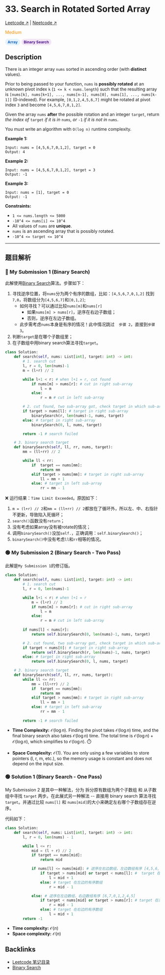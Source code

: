 # 33. Search in Rotated Sorted Array

[Leetcode ↗](https://leetcode.com/problems/search-in-rotated-sorted-array/description/) | [Neetcode ↗](https://neetcode.io/solutions/search-in-rotated-sorted-array)

<font color="#FF8F00">Medium</font> 

<span style="background-color:#E3F2FD; color:#1565C0; padding:3px 8px; border-radius:12px; font-size:12px; font-weight:bold;">Array</span> <span style="background-color:#F3E5F5; color:#4A148C; padding:3px 8px; border-radius:12px; font-size:12px; font-weight:bold;">Binary Search</span>

## Description
There is an integer array `nums` sorted in ascending order (with **distinct** values).

Prior to being passed to your function, `nums` is **possibly rotated** at an unknown pivot index `k` (`1 <= k < nums.length`) such that the resulting array is `[nums[k], nums[k+1], ..., nums[n-1], nums[0], nums[1], ..., nums[k-1]]` (0-indexed). For example, `[0,1,2,4,5,6,7]` might be rotated at pivot index `3` and become `[4,5,6,7,0,1,2]`.

Given the array `nums` **after** the possible rotation and an integer `target`, return *the index of* `target` *if it is in* `nums`*, or* `-1` *if it is not in* `nums`.

You must write an algorithm with `O(log n)` runtime complexity.

**Example 1:**

    Input: nums = [4,5,6,7,0,1,2], target = 0
    Output: 4

**Example 2:**

    Input: nums = [4,5,6,7,0,1,2], target = 3
    Output: -1

**Example 3:**

    Input: nums = [1], target = 0
    Output: -1

**Constraints:**
* `1 <= nums.length <= 5000`
* `-10^4 <= nums[i] <= 10^4`
* All values of `nums` are **unique**.
* `nums` is an ascending array that is possibly rotated.
* `-10^4 <= target <= 10^4`

---


## 题目解析


### 🔴 My Submission 1 (Binary Search)

此解使用[Binary Search](Binary_Search.md)算法。步骤如下：
1. 寻找逆序位置，将`nums`分为两个有序的数组，比如：`[4,5,6,7,0,1,2]` 找到 `7,0`，将数组分为`[4,5,6,7]`和`[0,1,2]`;
   * 如何寻找？可以通过比较`nums[m]`和`nums[r]`
     * 如果`nums[m] > nums[r]`，逆序在右边子数组；
     * 否则，逆序在左边子数组。
   * 此步需考虑`nums`本身是有序的情况！此中情况跳过`  步骤 2`，直接到`步骤 3`。
2. 判断`target`是在哪个子数组里；
3. 在子数组中用binary search算法寻找`target`。

```Python
class Solution:
    def search(self, nums: List[int], target: int) -> int:
        # 1. search cut
        l, r = 0, len(nums)-1
        m = (l+r) // 2

        while l+1 < r: # when l+1 = r, cut found
            if nums[m] > nums[r]: # cut in right sub-array
                l = m
            else:
                r = m # cut in left sub-array

        # 2. cut found, two sub-array got, check target in which sub-array
        if target > nums[l]: # target in right sub-array
            binarySearch(r, len(nums)-1, nums, target)
        else: # target in right sub-array
            binarySearch(0, l, nums, target)

        return -1 # search failed

    # 3. binary search target
    def binarySearch(self, ll, rr, nums, target):
        mm = (ll+rr) // 2

        while ll < rr:
            if  target == nums[mm]:
                return mm
            elif target > nums[mm]: # target in right sub-array
                ll = mm + 1
            else: # target in left sub-array
                rr = mm - 1
```
❌ 运行结果：`Time Limit Exceeded`。原因如下：
1. `m = (l+r) // 2`和`mm = (ll+rr) // 2`都放在了循环外，所以左、中、右指针不更新，导致陷入死循环；
2. `search()`函数没有`return`；
3. 没有考虑如果array没有被rotate的情况；
4. 调用`binarySearch()`没加`self.`，正确调用：`self.binarySearch()`；
5. `binarySearch()`中没有考虑`ll`和`rr`相等的情况。



### 🟢 My Submission 2 (Binary Search - Two Pass)

此解是`My Submission 1`的修订版。
```Python
class Solution:
    def search(self, nums: List[int], target: int) -> int:
        # 1. search cut
        l, r = 0, len(nums)-1

        while l+1 < r: # when l+1 = r
            m = (l+r) // 2
            if nums[m] > nums[r]: # cut in right sub-array
                l = m
            else:
                r = m # cut in left sub-array
                
        if nums[l] < nums[r]:
            return self.binarySearch(0, len(nums)-1, nums, target)

        # 2. cut found, two sub-array got, check target in which sub-array
        if target < nums[0]: # target in right sub-array
            return self.binarySearch(r, len(nums)-1, nums, target)
        else: # target in right sub-array
            return self.binarySearch(0, l, nums, target)

    # 3. binary search target
    def binarySearch(self, ll, rr, nums, target):
        while ll <= rr:
            mm = (ll+rr) // 2
            if  target == nums[mm]:
                return mm
            elif target > nums[mm]: # target in right sub-array
                ll = mm + 1
            else: # target in left sub-array
                rr = mm - 1
        
        return -1 # search failed
```
* **Time Complexity:** $\mathcal{O}(\log n)$. Finding the pivot takes $\mathcal{O}(\log n)$ time, and the final binary search also takes $\mathcal{O}(\log n)$ time. The total time is $\mathcal{O}(\log n) + \mathcal{O}(\log n)$, which simplifies to $\mathcal{O}(\log n)$. ⏱️

* **Space Complexity:** $\mathcal{O}(1)$. You are only using a few variables to store pointers (l, r, m, etc.), so the memory usage is constant and does not depend on the input size. 


### 🟢 Solution 1 (Binary Search - One Pass)
My Submission 2 是其中一种解法，分为 拆分原有数组为两个子数组 和 从子数组中寻找 `target` 两步。在此展式另一种解法 -- 直接用 binary search 算法寻找 `target`。并通过比较 `nums[l]` 和 `nums[mid]`的大小来确定左右哪个子数组存在逆序。

代码如下：
```Python
class Solution:
    def search(self, nums: List[int], target: int) -> int:
        l, r = 0, len(nums) - 1

        while l <= r:
            mid = (l + r) // 2
            if target == nums[mid]:
                return mid

            if nums[l] <= nums[mid]: # 逆序在右边数组，左边数组有序 [4,5,6,7,0,1,2]
                if target > nums[mid] or target < nums[l]: #  target 在右边 逆序存在的数组
                    l = mid + 1
                else: # target 在左边的有序数组
                    r = mid - 1

            else: # 逆序在左边数组，右边数组有序 [6,7,0,1,2,4,5]
                if target < nums[mid] or target > nums[r]: # target 在左边 逆序存在的数组
                    r = mid - 1
                else: # target 在右边的有序数组
                    l = mid + 1
        return -1
```



* **Time complexity:** $\mathcal{O}(n)$
* **Space complexity:** $\mathcal{O}(n)$

## Backlinks
- [Leetcode 笔记目录](Leetcode笔记目录.md)
- [Binary Search](Binary_Search.md)